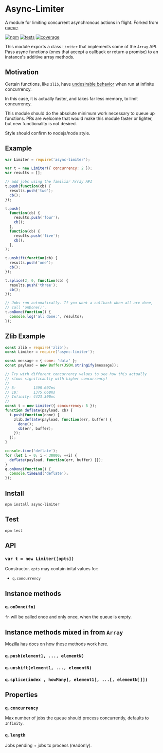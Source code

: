 # Async-Limiter

A module for limiting concurrent asynchronous actions in flight. Forked from [queue](https://github.com/jessetane/queue).

[![npm](http://img.shields.io/npm/v/async-limiter.svg?style=flat-square)](http://www.npmjs.org/async-limiter)
[![tests](https://img.shields.io/travis/STRML/async-limiter.svg?style=flat-square&branch=master)](https://travis-ci.org/STRML/async-limiter)
[![coverage](https://img.shields.io/coveralls/STRML/async-limiter.svg?style=flat-square&branch=master)](https://coveralls.io/r/STRML/async-limiter)

This module exports a class `Limiter` that implements some of the `Array` API.
Pass async functions (ones that accept a callback or return a promise) to an instance's additive array methods.

## Motivation

Certain functions, like `zlib`, have [undesirable behavior](https://github.com/nodejs/node/issues/8871#issuecomment-250915913) when
run at infinite concurrency.

In this case, it is actually faster, and takes far less memory, to limit concurrency.

This module should do the absolute minimum work necessary to queue up functions. PRs are welcome that would
make this module faster or lighter, but new functionality is not desired.

Style should confirm to nodejs/node style.

## Example

```javascript
var Limiter = require('async-limiter');

var t = new Limiter({ concurrency: 2 });
var results = [];

// add jobs using the familiar Array API
t.push(function(cb) {
  results.push('two');
  cb();
});

t.push(
  function(cb) {
    results.push('four');
    cb();
  },
  function(cb) {
    results.push('five');
    cb();
  },
);

t.unshift(function(cb) {
  results.push('one');
  cb();
});

t.splice(2, 0, function(cb) {
  results.push('three');
  cb();
});

// Jobs run automatically. If you want a callback when all are done,
// call 'onDone()'.
t.onDone(function() {
  console.log('all done:', results);
});
```

## Zlib Example

```js
const zlib = require('zlib');
const Limiter = require('async-limiter');

const message = { some: 'data' };
const payload = new Buffer(JSON.stringify(message));

// Try with different concurrency values to see how this actually
// slows significantly with higher concurrency!
//
// 5:        1398.607ms
// 10:       1375.668ms
// Infinity: 4423.300ms
//
const t = new Limiter({ concurrency: 5 });
function deflate(payload, cb) {
  t.push(function(done) {
    zlib.deflate(payload, function(err, buffer) {
      done();
      cb(err, buffer);
    });
  });
}

console.time('deflate');
for (let i = 0; i < 30000; ++i) {
  deflate(payload, function(err, buffer) {});
}
q.onDone(function() {
  console.timeEnd('deflate');
});
```

## Install

`npm install async-limiter`

## Test

`npm test`

## API

### `var t = new Limiter([opts])`

Constructor. `opts` may contain inital values for:

- `q.concurrency`

## Instance methods

### `q.onDone(fn)`

`fn` will be called once and only once, when the queue is empty.

## Instance methods mixed in from `Array`

Mozilla has docs on how these methods work [here](https://developer.mozilla.org/en-US/docs/Web/JavaScript/Reference/Global_Objects/Array).

### `q.push(element1, ..., elementN)`

### `q.unshift(element1, ..., elementN)`

### `q.splice(index , howMany[, element1[, ...[, elementN]]])`

## Properties

### `q.concurrency`

Max number of jobs the queue should process concurrently, defaults to `Infinity`.

### `q.length`

Jobs pending + jobs to process (readonly).
